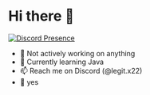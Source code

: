 # Hi there 👋

[![Discord Presence](https://lanyard-profile-readme.vercel.app/api/856933195362467862?theme=light&bg=8B0000&animated=true&borderRadius=30px&idleMessage=Not%20active%20now)](https://discord.com/users/856933195362467862)

- 🔭 Not actively working on anything
- 🌱 Currently learning Java
- 📫 Reach me on Discord (@legit.x22)
- 🎯 yes
<!--
**ImLegiitXD/ImLegiitXD** is a ✨ _special_ ✨ repository because its `README.md` (this file) appears on your GitHub profile.
-->
